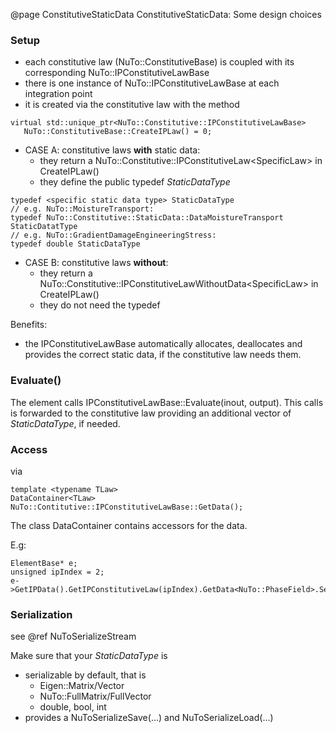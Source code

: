 @page ConstitutiveStaticData ConstitutiveStaticData: Some design choices



### Setup
- each constitutive law (NuTo::ConstitutiveBase) is coupled with its corresponding NuTo::IPConstitutiveLawBase
- there is one instance of NuTo::IPConstitutiveLawBase at each integration point
- it is created via the constitutive law with the method
~~~{.cpp}
virtual std::unique_ptr<NuTo::Constitutive::IPConstitutiveLawBase> 
   NuTo::ConstitutiveBase::CreateIPLaw() = 0;
~~~

- CASE A: constitutive laws __with__ static data:
    - they return a NuTo::Constitutive::IPConstitutiveLaw\<SpecificLaw\> in CreateIPLaw() 
    - they define the public typedef _StaticDataType_
~~~{.cpp}
typedef <specific static data type> StaticDataType
// e.g. NuTo::MoistureTransport:
typedef NuTo::Constitutive::StaticData::DataMoistureTransport StaticDatatType
// e.g. NuTo::GradientDamageEngineeringStress:
typedef double StaticDataType
~~~

- CASE B: constitutive laws __without__:
    - they return a NuTo::Constitutive::IPConstitutiveLawWithoutData\<SpecificLaw\> in CreateIPLaw() 
    - they do not need the typedef

Benefits:
- the IPConstitutiveLawBase automatically allocates, deallocates and provides the correct static data, if the constitutive law needs them.

### Evaluate()
The element calls IPConstitutiveLawBase::Evaluate(inout, output). This calls is forwarded to the constitutive law providing an additional vector of _StaticDataType_, if needed.
 
 
### Access
via 
~~~{.cpp}
template <typename TLaw>
DataContainer<TLaw> NuTo::Contitutive::IPConstitutiveLawBase::GetData();
~~~
The class DataContainer<TLaw> contains accessors for the data. 

E.g:
~~~{.cpp}
ElementBase* e;
unsigned ipIndex = 2;
e->GetIPData().GetIPConstitutiveLaw(ipIndex).GetData<NuTo::PhaseField>.SetData(42.);
~~~

### Serialization

see @ref NuToSerializeStream

Make sure that your _StaticDataType_ is
 - serializable by default, that is
    - Eigen::Matrix/Vector
    - NuTo::FullMatrix/FullVector
    - double, bool, int
 - provides a NuToSerializeSave(...) and NuToSerializeLoad(...)